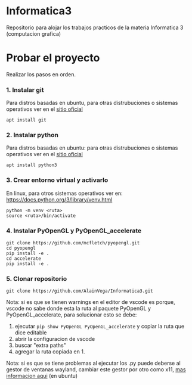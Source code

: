 # Informatica3
Repositorio para alojar los trabajos practicos de la materia Informatica 3 (computacion grafica)

# Probar el proyecto
Realizar los pasos en orden.
### 1. Instalar git
Para distros basadas en ubuntu, para otras distrubuciones o sistemas operativos ver en el [sitio oficial](https://git-scm.com/)
```
apt install git
```
### 2. Instalar python
Para distros basadas en ubuntu: para otras distrubuciones o sistemas operativos ver en el [sitio oficial](https://www.python.org/)
```
apt install python3
```
### 3. Crear entorno virtual y activarlo
En linux, para otros sistemas operativos ver en: https://docs.python.org/3/library/venv.html
```
python -m venv <ruta>
source <ruta>/bin/activate
```
### 4. Instalar PyOpenGL y PyOpenGL_accelerate
```
git clone https://github.com/mcfletch/pyopengl.git
cd pyopengl
pip install -e .
cd accelerate
pip install -e .
```
### 5. Clonar repositorio
```
git clone https://github.com/AlainVega/Informatica3.git
```
Nota: si es que se tienen warnings en el editor de vscode es porque, vscode
no sabe donde esta la ruta al paquete PyOpenGL y PyOpenGL_accelerate, para solucionar esto se debe:
1. ejecutar ```pip show PyOpenGL PyOpenGL_accelerate``` y copiar la ruta que dice editable
2. abrir la configuracion de vscode
3. buscar "extra paths"
4. agregar la ruta copiada en 1.

Nota: si es que se tiene problemas al ejecutar los .py puede deberse al gestor de ventanas wayland, cambiar este gestor por otro como x11,
[mas informacion aqui](https://helpdesk.psionline.com/hc/en-gb/articles/13470827149332-How-to-perform-the-switch-from-the-Wayland-display-server-to-Xorg-X11-on-Linux-Ubuntu-22-04-LTS) (en ubuntu)

